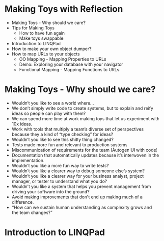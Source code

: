 # Making Toys with Reflection

* Making Toys - Why should we care?
* Tips for Making Toys
    * How to have fun again
    * Make toys swappable
* Introduction to LINQPad
* How to make your own object dumper?
* How to map URLs to your objects
    * OO Mapping - Mapping Properties to URLs
    * Demo: Exploring your database with your navigator
    * Functional Mapping - Mapping Functions to URLs

# Making Toys - Why should we care?
* Wouldn’t you like to see a world where…
* We don’t simply write code to create systems, but to explain and reify ideas so people can play with them?
* We can spend more time at work making toys that let us experiment with 10x ideas.
* Work with tools that multiply a team’s diverse set of perspectives because they a kind of “type checking” for ideas?
* Wouldn’t you like to see this shitty thing changed?
* Tests made more fun and relevant to production systems
* Miscommunication of requirements for the team (Autogen UI with code)
* Documentation that automatically updates because it’s interwoven in the implementation.
* Wouldn’t you like a more fun way to write tests?
* Wouldn’t you like a clearer way to debug someone else’s system?
* Wouldn’t you like a clearer way for your business analyst, project manager, or tester to understand what you do?
* Wouldn't you like a system that helps you prevent management from driving your software into the ground?
* Avoid making improvements that don't end up making much of a difference.
* “How can we sustain human understanding as complexity grows and the team changes?”

# Introduction to LINQPad

